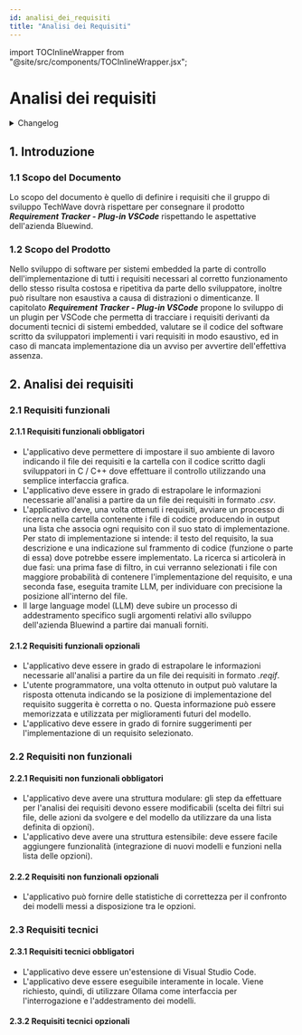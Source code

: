 ```yaml
---
id: analisi_dei_requisiti
title: "Analisi dei Requisiti"
---
```


import TOCInlineWrapper from "@site/src/components/TOCInlineWrapper.jsx";

# Analisi dei requisiti

<details>
  <summary>Changelog</summary>

| Data       | Versione | Descrizione                 | Autore       | Data Verifica | Verificatore |
| ---------- | -------- | --------------------------- | ------------ | ------------- | ------------ |
| 13/12/2024 | 0.1.0    | Prima stesura del documento | Pistori Gaia | 13/12/2024    | Luca Monetti |

</details>

<TOCInlineWrapper toc={toc} />

## 1. Introduzione

### 1.1 Scopo del Documento

Lo scopo del documento è quello di definire i requisiti che il gruppo di sviluppo TechWave dovrà rispettare per consegnare il prodotto **_Requirement Tracker - Plug-in VSCode_** rispettando le aspettative dell'azienda Bluewind.

### 1.2 Scopo del Prodotto

Nello sviluppo di software per sistemi embedded la parte di controllo dell'implementazione di tutti i requisiti necessari al corretto funzionamento dello stesso risulta costosa e ripetitiva da parte dello sviluppatore, inoltre può risultare non esaustiva a causa di distrazioni o dimenticanze. Il capitolato **_Requirement Tracker - Plug-in VSCode_** propone lo sviluppo di un plugin per VSCode che permetta di tracciare i requisiti derivanti da documenti tecnici di sistemi embedded, valutare se il codice del software scritto da sviluppatori implementi i vari requisiti in modo esaustivo, ed in caso di mancata implementazione dia un avviso per avvertire dell'effettiva assenza.

## 2. Analisi dei requisiti

### 2.1 Requisiti funzionali

#### 2.1.1 Requisiti funzionali obbligatori

- L'applicativo deve permettere di impostare il suo ambiente di lavoro indicando il file dei requisiti e la cartella con il codice scritto dagli sviluppatori in C / C++ dove effettuare il controllo utilizzando una semplice interfaccia grafica.
- L'applicativo deve essere in grado di estrapolare le informazioni necessarie all'analisi a partire da un file dei requisiti in formato _.csv_.
- L'applicativo deve, una volta ottenuti i requisiti, avviare un processo di ricerca nella cartella contenente i file di codice producendo in output una lista che associa ogni requisito con il suo stato di implementazione. Per stato di implementazione si intende: il testo del requisito, la sua descrizione e una indicazione sul frammento di codice (funzione o parte di essa) dove potrebbe essere implementato. La ricerca si articolerà in due fasi: una prima fase di filtro, in cui verranno selezionati i file con maggiore probabilità di contenere l'implementazione del requisito, e una seconda fase, eseguita tramite LLM, per individuare con precisione la posizione all'interno del file.
- Il large language model (LLM) deve subire un processo di addestramento specifico sugli argomenti relativi allo sviluppo dell'azienda Bluewind a partire dai manuali forniti.

#### 2.1.2 Requisiti funzionali opzionali

- L'applicativo deve essere in grado di estrapolare le informazioni necessarie all'analisi a partire da un file dei requisiti in formato _.reqif_.
- L'utente programmatore, una volta ottenuto in output può valutare la risposta ottenuta indicando se la posizione di implementazione del requisito suggerita è corretta o no. Questa informazione può essere memorizzata e utilizzata per miglioramenti futuri del modello.
- L'applicativo deve essere in grado di fornire suggerimenti per l'implementazione di un requisito selezionato.

### 2.2 Requisiti non funzionali

#### 2.2.1 Requisiti non funzionali obbligatori

- L'applicativo deve avere una struttura modulare: gli step da effettuare per l'analisi dei requisiti devono essere modificabili (scelta dei filtri sui file, delle azioni da svolgere e del modello da utilizzare da una lista definita di opzioni).
- L'applicativo deve avere una struttura estensibile: deve essere facile aggiungere funzionalità (integrazione di nuovi modelli e funzioni nella lista delle opzioni).

#### 2.2.2 Requisiti non funzionali opzionali

- L'applicativo può fornire delle statistiche di correttezza per il confronto dei modelli messi a disposizione tra le opzioni.

### 2.3 Requisiti tecnici

#### 2.3.1 Requisiti tecnici obbligatori

- L'applicativo deve essere un'estensione di Visual Studio Code.
- L'applicativo deve essere eseguibile interamente in locale. Viene richiesto, quindi, di utilizzare Ollama come interfaccia per l'interrogazione e l'addestramento dei modelli.

#### 2.3.2 Requisiti tecnici opzionali
